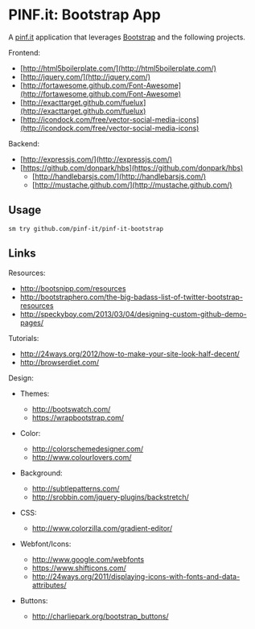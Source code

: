 PINF.it: Bootstrap App
======================

A [pinf.it](http://pinf.it) application that leverages [Bootstrap](http://twitter.github.com/bootstrap/) and the following projects.

Frontend:

  * [http://html5boilerplate.com/](http://html5boilerplate.com/)
  * [http://jquery.com/](http://jquery.com/)
  * [http://fortawesome.github.com/Font-Awesome](http://fortawesome.github.com/Font-Awesome)
  * [http://exacttarget.github.com/fuelux](http://exacttarget.github.com/fuelux)
  * [http://icondock.com/free/vector-social-media-icons](http://icondock.com/free/vector-social-media-icons)

Backend:

  * [http://expressjs.com/](http://expressjs.com/)
  * [https://github.com/donpark/hbs](https://github.com/donpark/hbs)
    * [http://handlebarsjs.com/](http://handlebarsjs.com/)
    * [http://mustache.github.com/](http://mustache.github.com/)


Usage
-----

	sm try github.com/pinf-it/pinf-it-bootstrap


Links
-----

Resources:

  * http://bootsnipp.com/resources
  * http://bootstraphero.com/the-big-badass-list-of-twitter-bootstrap-resources
  * http://speckyboy.com/2013/03/04/designing-custom-github-demo-pages/

Tutorials:

  * http://24ways.org/2012/how-to-make-your-site-look-half-decent/
  * http://browserdiet.com/

Design:

  * Themes:

    * http://bootswatch.com/
    * https://wrapbootstrap.com/

  * Color:

    * http://colorschemedesigner.com/
    * http://www.colourlovers.com/

  * Background:

    * http://subtlepatterns.com/
    * http://srobbin.com/jquery-plugins/backstretch/

  * CSS:

    * http://www.colorzilla.com/gradient-editor/

  * Webfont/Icons:

    * http://www.google.com/webfonts
    * https://www.shifticons.com/
    * http://24ways.org/2011/displaying-icons-with-fonts-and-data-attributes/

  * Buttons:

    * http://charliepark.org/bootstrap_buttons/
